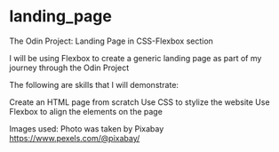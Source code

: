 # landing_page
The Odin Project: Landing Page in CSS-Flexbox section

I will be using Flexbox to create a generic landing page as part of my journey through the Odin Project 

The following are skills that I will demonstrate:

Create an HTML page from scratch 
Use CSS to stylize the website
Use Flexbox to align the elements on the page

Images used:
Photo was taken by Pixabay https://www.pexels.com/@pixabay/